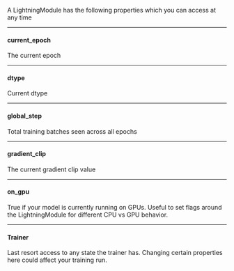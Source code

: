 A LightningModule has the following properties which you can access at any time

--- 
#### current_epoch
The current epoch   

---
#### dtype    
Current dtype    

--- 
#### global_step
Total training batches seen across all epochs   

--- 
#### gradient_clip
The current gradient clip value    

---
#### on_gpu    
True if your model is currently running on GPUs. Useful to set flags around the LightningModule for different CPU vs GPU behavior.    

---
#### Trainer
Last resort access to any state the trainer has. Changing certain properties here could affect your training run.
